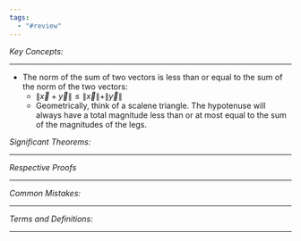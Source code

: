 ```yaml
---
tags:
  - "#review"
---
```

*Key Concepts:*
___

- The norm of the sum of two vectors is less than or equal to the sum of the norm of the two vectors:
	- $\| \vec{x} + \vec{y} \| \le \| \vec{x} \| + \| \vec{y} \|$ 
	- Geometrically, think of a scalene triangle. The hypotenuse will always have a total magnitude less than or at most equal to the sum of the magnitudes of the legs.

*Significant Theorems:*
___

*Respective Proofs*
___

*Common Mistakes:*
___

*Terms and Definitions:*
___

